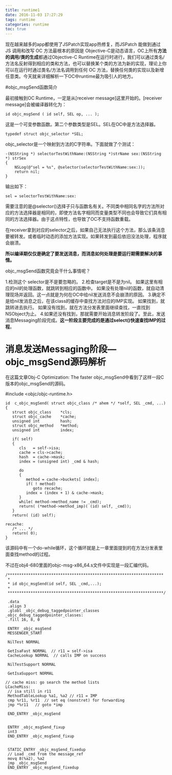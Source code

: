 ```yaml
---
title: runtime1
date: 2016-11-03 17:27:29
tags: runtime
categories: runtime
toc: true
---
```


现在越来越多的app都使用了JSPatch实现app热修复，而JSPatch 能做到通过 JS 调用和改写 OC 方法最根本的原因是 Objective-C是动态语言，OC上所有**方法的调用/类的生成**都通过Objective-C Runtime在运行时进行，我们可以通过类名/方法名反射得到相应的类和方法，也可以替换某个类的方法为新的实现，理论上你可以在运行时通过类名/方法名调用到任何 OC 方法，替换任何类的实现以及新增任意类。今天就来详细解析一下OC中runtime最为吸引人的地方。
<!--more-->

#objc_msgSend函数简介

最初接触到OC Runtime，一定是从[receiver message]这里开始的。[receiver message]会被编译器转化为：

	id objc_msgSend ( id self, SEL op, ... );
	
这是一个可变参数函数。第二个参数类型是SEL。SEL在OC中是方法选择器。

	typedef struct objc_selector *SEL;
	
objc_selector是一个映射到方法的C字符串。下面就做了个测试：

	-(NSString *) selectorTestWithName:(NSString *)strName sex:(NSString *) strSex
	{
	    NSLog(@"sel = %s", @selector(selectorTestWithName:sex:));
	    return nil;
	}

输出如下：

	sel = selectorTestWithName:sex:

需要注意的是@selector()选择子只与函数名有关。不同类中相同名字的方法所对应的方法选择器是相同的，即使方法名字相同而变量类型不同也会导致它们具有相同的方法选择器。由于这点特性，也导致了OC不支持函数重载。

在receiver拿到对应的selector之后，如果自己无法执行这个方法，那么该条消息要被转发。或者临时动态的添加方法实现。如果转发到最后依旧没法处理，程序就会崩溃。

**所以编译期仅仅是确定了要发送消息，而消息如何处理是要运行期需要解决的事情。**

objc_msgSend函数究竟会干什么事情呢？


1.检测这个 selector是不是要忽略的。 
2.检查target是不是为nil。
如果这里有相应的nil的处理函数，就跳转到相应的函数中。 如果没有处理nil的函数，就自动清理现场并返回。这一点就是为何在OC中给nil发送消息不会崩溃的原因。
3.确定不是给nil发消息之后，在该class的缓存中查找方法对应的IMP实现。
如果找到，就跳转进去执行。 如果没有找到，就在方法分发表里面继续查找，一直找到NSObject为止。
4.如果还没有找到，那就需要开始消息转发阶段了。至此，发送消息Messaging阶段完成。**这一阶段主要完成的是通过select()快速查找IMP的过程**。

# 消息发送Messaging阶段—objc_msgSend源码解析

在这篇文章Obj-C Optimization: The faster objc_msgSend中看到了这样一段C版本的objc_msgSend的源码。

#include <objc/objc-runtime.h>

	id  c_objc_msgSend( struct objc_class /* ahem */ *self, SEL _cmd, ...)  
	{
	   struct objc_class    *cls;
	   struct objc_cache    *cache;
	   unsigned int         hash;
	   struct objc_method   *method;   
	   unsigned int         index;
	
	   if( self)
	   {
	      cls   = self->isa;
	      cache = cls->cache;
	      hash  = cache->mask;
	      index = (unsigned int) _cmd & hash;
	
	      do
	      {
	         method = cache->buckets[ index];
	         if( ! method)
	            goto recache;
	         index = (index + 1) & cache->mask;
	      }
	      while( method->method_name != _cmd);
	      return( (*method->method_imp)( (id) self, _cmd));
	   }
	   return( (id) self);
	
	recache:  
	   /* ... */
	   return( 0);
	}

该源码中有一个do-while循环，这个循环就是上一章里面提到的在方法分发表里面查找method的过程。

不过在obj4-680里面的objc-msg-x86_64.s文件中实现是一段汇编代码。


	/********************************************************************
	 *
	 * id objc_msgSend(id self, SEL _cmd,...);
	 *
	 ********************************************************************/
	
	 .data
	 .align 3
	 .globl _objc_debug_taggedpointer_classes
	_objc_debug_taggedpointer_classes:  
	 .fill 16, 8, 0
	
	 ENTRY _objc_msgSend
	 MESSENGER_START
	
	 NilTest NORMAL
	
	 GetIsaFast NORMAL  // r11 = self->isa
	 CacheLookup NORMAL  // calls IMP on success
	
	 NilTestSupport NORMAL
	
	 GetIsaSupport NORMAL
	
	// cache miss: go search the method lists
	LCacheMiss:  
	 // isa still in r11
	 MethodTableLookup %a1, %a2 // r11 = IMP
	 cmp %r11, %r11  // set eq (nonstret) for forwarding
	 jmp *%r11   // goto *imp
	
	 END_ENTRY _objc_msgSend
	
	
	 ENTRY _objc_msgSend_fixup
	 int3
	 END_ENTRY _objc_msgSend_fixup
	
	
	 STATIC_ENTRY _objc_msgSend_fixedup
	 // Load _cmd from the message_ref
	 movq 8(%a2), %a2
	 jmp _objc_msgSend
	 END_ENTRY _objc_msgSend_fixedup



